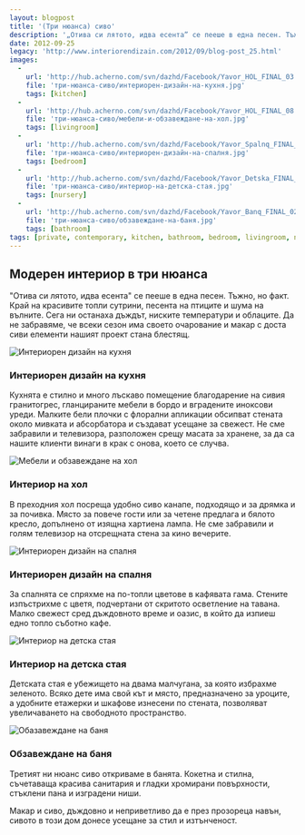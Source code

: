 ```yaml
---
layout: blogpost
title: '(Три нюанса) сиво'
description: '„Отива си лятото, идва есента” се пееше в една песен. Тъжно, но факт. Край на красивите топли сутрини, песента на птиците и шума на вълните. Сега ни останаха дъждът, ниските температури и облаците. Да не забравяме, че всеки сезон има своето очарование и макар с доста сиви елементи нашият проект стана блестящ.'
date: 2012-09-25
legacy: 'http://www.interiorendizain.com/2012/09/blog-post_25.html'
images:
  -
    url: 'http://hub.acherno.com/svn/dazhd/Facebook/Yavor_HOL_FINAL_03.jpg'
    file: 'три-нюанса-сиво/интериорен-дизайн-на-кухня.jpg'
    tags: [kitchen]
  -
    url: 'http://hub.acherno.com/svn/dazhd/Facebook/Yavor_HOL_FINAL_08.jpg'
    file: 'три-нюанса-сиво/мебели-и-обзавеждане-на-хол.jpg'
    tags: [livingroom]
  -
    url: 'http://hub.acherno.com/svn/dazhd/Facebook/Yavor_Spalnq_FINAL_01.jpg'
    file: 'три-нюанса-сиво/интериорен-дизайн-на-спалня.jpg'
    tags: [bedroom]
  -
    url: 'http://hub.acherno.com/svn/dazhd/Facebook/Yavor_Detska_FINAL_01.jpg'
    file: 'три-нюанса-сиво/интериор-на-детска-стая.jpg'
    tags: [nursery]
  -
    url: 'http://hub.acherno.com/svn/dazhd/Facebook/Yavor_Banq_FINAL_02.jpg'
    file: 'три-нюанса-сиво/обзавеждане-на-баня.jpg'
    tags: [bathroom]
tags: [private, contemporary, kitchen, bathroom, bedroom, livingroom, nursery]
---
```

## Модерен **интериор** в **три нюанса**
"Отива си лятото, идва есента" се пееше в една песен. Тъжно, но факт. Край на красивите топли сутрини, песента на птиците и шума на вълните. Сега ни останаха дъждът, ниските температури и облаците. Да не забравяме, че всеки сезон има своето очарование и макар с доста сиви елементи нашият проект стана блестящ.

![Интериорен дизайн на кухня](три-нюанса-сиво/интериорен-дизайн-на-кухня.jpg)
### Интериорен дизайн на **кухня**

Кухнята е стилно и много лъскаво помещение благодарение на сивия гранитогрес, гланцираните мебели в бордо и вградените иноксови уреди. Малките бели плочки с флорални апликации обсипват стената около мивката и абсорбатора и създават усещане за свежест. Не сме забравили и телевизора, разположен срещу масата за хранене, за да са нашите клиенти винаги в крак с онова, което се случва.

![Мебели и обзавеждане на хол](три-нюанса-сиво/мебели-и-обзавеждане-на-хол.jpg)
### Интериор на **хол**

В преходния хол посреща удобно сиво канапе, подходящо и за дрямка и за почивка. Място за повече гости или за четене предлага и бялото кресло, допълнено от изящна хартиена лампа. Не сме забравили и голям телевизор на отсрещната стена за кино вечерите.

![Интериорен дизайн на спалня](три-нюанса-сиво/интериорен-дизайн-на-спалня.jpg)
### Интериорен дизайн на **спалня**

За спалнята се спряхме на по-топли цветове в кафявата гама. Стените изпъстрихме с цветя, подчертани от скритото осветление на тавана. Малко свежест сред дъждовното време и оазис, в който да изпиеш едно топло съботно кафе.

![Интериор на детска стая](три-нюанса-сиво/интериор-на-детска-стая.jpg)
### Интериор на **детска стая**

Детската стая е убежището на двама малчугана, за която избрахме зеленото. Всяко дете има свой кът и място, предназначено за уроците, а удобните етажерки и шкафове изнесени по стената, позволяват увеличаването на свободното пространство.

![Обазавеждане на баня](три-нюанса-сиво/обзавеждане-на-баня.jpg)
### Обзавеждане на **баня**

Третият ни нюанс сиво откриваме в банята. Кокетна и стилна, съчетаваща красива санитария и гладки хромирани повърхности, стъклени пана и изградени ниши.

Макар и сиво, дъждовно и неприветливо да е през прозореца навън, сивото в този дом донесе усещане за стил и изтънченост.